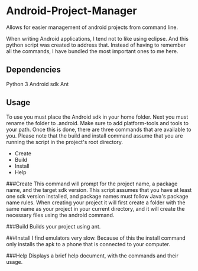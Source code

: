 Android-Project-Manager
=======================

Allows for easier management of android projects from command line.

When writing Android applications, I tend not to like using eclipse.  And this python script was
created to address that.  Instead of having to remember all the commands, I have bundled the most
important ones to me here.

Dependencies
------------
Python 3
Android sdk
Ant

Usage
-----

To use you must place the Android sdk in your home folder.  Next you must rename the folder to .android.  Make sure to add
platform-tools and tools to your path.  Once this is done, there are three commands that are available to you.  Please
note that the build and install command assume that you are running the script in the project's root directory.

* Create
* Build
* Install
* Help

###Create
This command will prompt for the project name, a package name, and the target sdk version.  This script assumes
that you have at least one sdk version installed, and package names must follow Java's package name rules.
When creating your project it will first create a folder with the same name as your project in your current directory,
and it will create the necessary files using the android command.

###Build
Builds your project using ant.

###Install
I find emulators very slow.  Because of this the install command only installs the apk to a phone that is connected
to your computer.

###Help
Displays a brief help document, with the commands and their usage.
